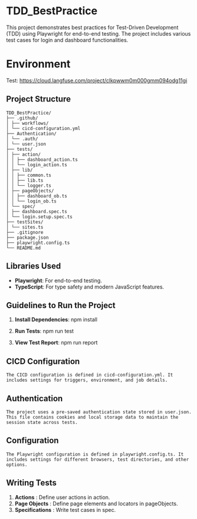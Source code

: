 # TDD_BestPractice

This project demonstrates best practices for Test-Driven Development (TDD) using Playwright for end-to-end testing. The project includes various test cases for login and dashboard functionalities.

# Environment
   Test: https://cloud.langfuse.com/project/clkpwwm0m000gmm094odg11gi

## Project Structure
```
TDD_BestPractice/
├── .github/
│ ├── workflows/
│ └── cicd-configuration.yml
├── Authentication/
│ └── .auth/
│ └── user.json
├── tests/
│ ├── action/
│ │ ├── dashboard_action.ts
│ │ └── login_action.ts
│ ├── lib/
│ │ ├── common.ts
│ │ ├── lib.ts
│ │ └── logger.ts
│ ├── pageObjects/
│ │ ├── dashboard_ob.ts
│ │ └── login_ob.ts
│ └── spec/
│ ├── dashboard.spec.ts
│ └── login.setup.spec.ts
├── testSites/
│ └── sites.ts
├── .gitignore
├── package.json
├── playwright.config.ts
└── README.md
```
## Libraries Used

- **Playwright**: For end-to-end testing.
- **TypeScript**: For type safety and modern JavaScript features.

## Guidelines to Run the Project

1. **Install Dependencies**:
   npm install

2. **Run Tests**:
   npm run test

3. **View Test Report**:
   npm run report

## CICD Configuration
    The CICD configuration is defined in cicd-configuration.yml. It includes settings for triggers, environment, and job details.

## Authentication
    The project uses a pre-saved authentication state stored in user.json. This file contains cookies and local storage data to maintain the session state across tests.

## Configuration
    The Playwright configuration is defined in playwright.config.ts. It includes settings for different browsers, test directories, and other options.

## Writing Tests
1.   **Actions** : Define user actions in action.
2.   **Page Objects** : Define page elements and locators in pageObjects.
3.   **Specifications** : Write test cases in spec.
   

